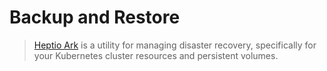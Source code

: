 # Backup and Restore

> [Heptio Ark](https://github.com/heptio/ark) is a utility for managing disaster recovery, specifically for your Kubernetes cluster resources and persistent volumes.